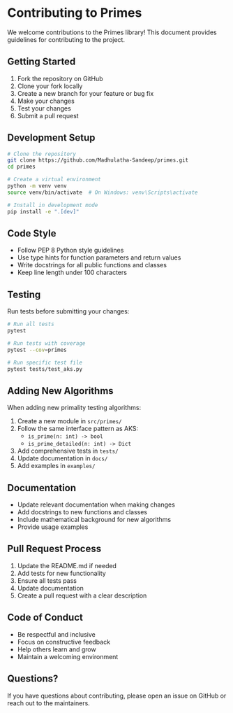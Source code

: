 # Contributing to Primes

We welcome contributions to the Primes library! This document provides guidelines for contributing to the project.

## Getting Started

1. Fork the repository on GitHub
2. Clone your fork locally
3. Create a new branch for your feature or bug fix
4. Make your changes
5. Test your changes
6. Submit a pull request

## Development Setup

```bash
# Clone the repository
git clone https://github.com/Madhulatha-Sandeep/primes.git
cd primes

# Create a virtual environment
python -m venv venv
source venv/bin/activate  # On Windows: venv\Scripts\activate

# Install in development mode
pip install -e ".[dev]"
```

## Code Style

- Follow PEP 8 Python style guidelines
- Use type hints for function parameters and return values
- Write docstrings for all public functions and classes
- Keep line length under 100 characters

## Testing

Run tests before submitting your changes:

```bash
# Run all tests
pytest

# Run tests with coverage
pytest --cov=primes

# Run specific test file
pytest tests/test_aks.py
```

## Adding New Algorithms

When adding new primality testing algorithms:

1. Create a new module in `src/primes/`
2. Follow the same interface pattern as AKS:
   - `is_prime(n: int) -> bool`
   - `is_prime_detailed(n: int) -> Dict`
3. Add comprehensive tests in `tests/`
4. Update documentation in `docs/`
5. Add examples in `examples/`

## Documentation

- Update relevant documentation when making changes
- Add docstrings to new functions and classes
- Include mathematical background for new algorithms
- Provide usage examples

## Pull Request Process

1. Update the README.md if needed
2. Add tests for new functionality
3. Ensure all tests pass
4. Update documentation
5. Create a pull request with a clear description

## Code of Conduct

- Be respectful and inclusive
- Focus on constructive feedback
- Help others learn and grow
- Maintain a welcoming environment

## Questions?

If you have questions about contributing, please open an issue on GitHub or reach out to the maintainers.

